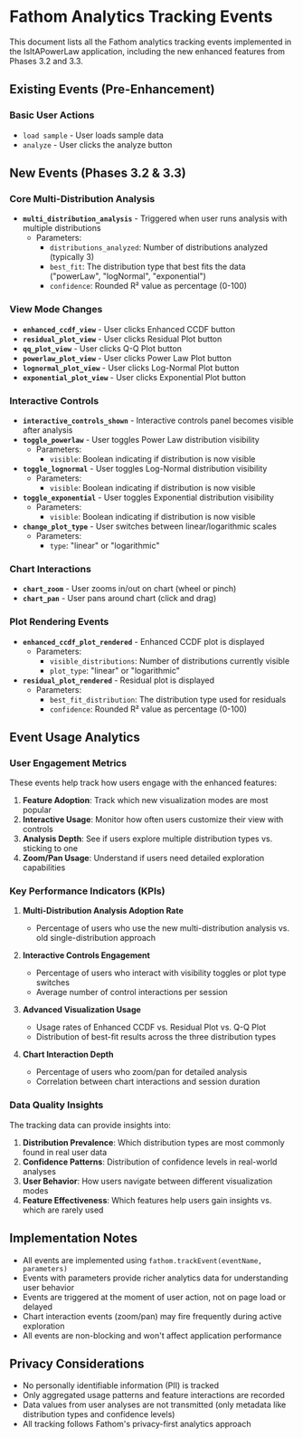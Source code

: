 # Fathom Analytics Tracking Events

This document lists all the Fathom analytics tracking events implemented in the IsItAPowerLaw application, including the new enhanced features from Phases 3.2 and 3.3.

## Existing Events (Pre-Enhancement)

### Basic User Actions
- `load sample` - User loads sample data
- `analyze` - User clicks the analyze button

## New Events (Phases 3.2 & 3.3)

### Core Multi-Distribution Analysis
- **`multi_distribution_analysis`** - Triggered when user runs analysis with multiple distributions
  - Parameters:
    - `distributions_analyzed`: Number of distributions analyzed (typically 3)
    - `best_fit`: The distribution type that best fits the data ("powerLaw", "logNormal", "exponential")
    - `confidence`: Rounded R² value as percentage (0-100)

### View Mode Changes
- **`enhanced_ccdf_view`** - User clicks Enhanced CCDF button
- **`residual_plot_view`** - User clicks Residual Plot button  
- **`qq_plot_view`** - User clicks Q-Q Plot button
- **`powerlaw_plot_view`** - User clicks Power Law Plot button
- **`lognormal_plot_view`** - User clicks Log-Normal Plot button
- **`exponential_plot_view`** - User clicks Exponential Plot button

### Interactive Controls
- **`interactive_controls_shown`** - Interactive controls panel becomes visible after analysis
- **`toggle_powerlaw`** - User toggles Power Law distribution visibility
  - Parameters:
    - `visible`: Boolean indicating if distribution is now visible
- **`toggle_lognormal`** - User toggles Log-Normal distribution visibility
  - Parameters:
    - `visible`: Boolean indicating if distribution is now visible
- **`toggle_exponential`** - User toggles Exponential distribution visibility
  - Parameters:
    - `visible`: Boolean indicating if distribution is now visible
- **`change_plot_type`** - User switches between linear/logarithmic scales
  - Parameters:
    - `type`: "linear" or "logarithmic"

### Chart Interactions
- **`chart_zoom`** - User zooms in/out on chart (wheel or pinch)
- **`chart_pan`** - User pans around chart (click and drag)

### Plot Rendering Events
- **`enhanced_ccdf_plot_rendered`** - Enhanced CCDF plot is displayed
  - Parameters:
    - `visible_distributions`: Number of distributions currently visible
    - `plot_type`: "linear" or "logarithmic"
- **`residual_plot_rendered`** - Residual plot is displayed
  - Parameters:
    - `best_fit_distribution`: The distribution type used for residuals
    - `confidence`: Rounded R² value as percentage (0-100)

## Event Usage Analytics

### User Engagement Metrics
These events help track how users engage with the enhanced features:

1. **Feature Adoption**: Track which new visualization modes are most popular
2. **Interactive Usage**: Monitor how often users customize their view with controls
3. **Analysis Depth**: See if users explore multiple distribution types vs. sticking to one
4. **Zoom/Pan Usage**: Understand if users need detailed exploration capabilities

### Key Performance Indicators (KPIs)

1. **Multi-Distribution Analysis Adoption Rate**
   - Percentage of users who use the new multi-distribution analysis vs. old single-distribution approach

2. **Interactive Controls Engagement**
   - Percentage of users who interact with visibility toggles or plot type switches
   - Average number of control interactions per session

3. **Advanced Visualization Usage**
   - Usage rates of Enhanced CCDF vs. Residual Plot vs. Q-Q Plot
   - Distribution of best-fit results across the three distribution types

4. **Chart Interaction Depth**
   - Percentage of users who zoom/pan for detailed analysis
   - Correlation between chart interactions and session duration

### Data Quality Insights

The tracking data can provide insights into:

1. **Distribution Prevalence**: Which distribution types are most commonly found in real user data
2. **Confidence Patterns**: Distribution of confidence levels in real-world analyses
3. **User Behavior**: How users navigate between different visualization modes
4. **Feature Effectiveness**: Which features help users gain insights vs. which are rarely used

## Implementation Notes

- All events are implemented using `fathom.trackEvent(eventName, parameters)`
- Events with parameters provide richer analytics data for understanding user behavior
- Events are triggered at the moment of user action, not on page load or delayed
- Chart interaction events (zoom/pan) may fire frequently during active exploration
- All events are non-blocking and won't affect application performance

## Privacy Considerations

- No personally identifiable information (PII) is tracked
- Only aggregated usage patterns and feature interactions are recorded
- Data values from user analyses are not transmitted (only metadata like distribution types and confidence levels)
- All tracking follows Fathom's privacy-first analytics approach
